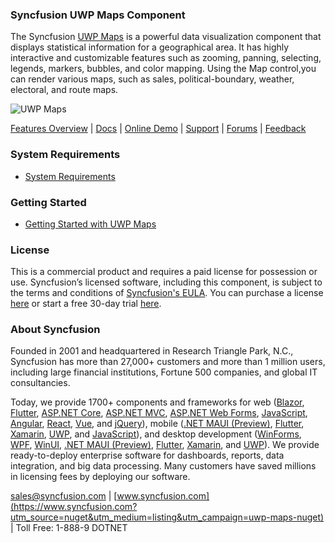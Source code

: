 ### Syncfusion UWP Maps Component
The Syncfusion [UWP Maps](https://www.syncfusion.com/uwp-ui-controls/map?utm_source=nuget&utm_medium=listing&utm_campaign=uwp-maps-nuget) is a powerful data visualization component that displays statistical information for a geographical area. It has highly interactive and customizable features such as zooming, panning, selecting, legends, markers, bubbles, and color mapping. Using the Map control,you can render various maps, such as sales, political-boundary, weather, electoral, and route maps.

![UWP Maps](https://cdn.syncfusion.com/nuget-readme/uwp/uwp_map.png)

[Features Overview](https://www.syncfusion.com/uwp-ui-controls/map?utm_source=nuget&utm_medium=listing&utm_campaign=uwp-maps-nuget) | [Docs](https://help.syncfusion.com/uwp/map/getting-started?utm_source=nuget&utm_medium=listing&utm_campaign=uwp-maps-nuget?utm_source=nuget&utm_medium=listing&utm_campaign=uwp-maps-nuget) | [Online Demo](https://github.com/syncfusion/uwp-demos?utm_source=nuget&utm_medium=listing&utm_campaign=uwp-maps-nuget) | [Support](https://www.syncfusion.com/support/directtrac/incidents/newincident?utm_source=nuget&utm_medium=listing&utm_campaign=uwp-maps-nuget) | [Forums](https://www.syncfusion.com/forums/uwp?utm_source=nuget&utm_medium=listing&utm_campaign=uwp-maps-nuget) | [Feedback](https://www.syncfusion.com/feedback/uwp?utm_source=nuget&utm_medium=listing&utm_campaign=uwp-maps-nuget)

### System Requirements

* [System Requirements](https://help.syncfusion.com/uwp/installation-and-upgrade/system-requirements?utm_source=nuget&utm_medium=listing&utm_campaign=uwp-maps-nuget)

### Getting Started

* [Getting Started with UWP Maps](https://help.syncfusion.com/uwp/map/getting-started?utm_source=nuget&utm_medium=listing&utm_campaign=uwp-maps-nuget?utm_source=nuget&utm_medium=listing&utm_campaign=uwp-maps-nuget)

### License

This is a commercial product and requires a paid license for possession or use. Syncfusion’s licensed software, including this component, is subject to the terms and conditions of [Syncfusion's EULA](https://www.syncfusion.com/eula/es/?utm_source=nuget&utm_medium=listing&utm_campaign=uwp-maps-nuget). You can purchase a license [here](https://www.syncfusion.com/sales/products?utm_source=nuget&utm_medium=listing&utm_campaign=uwp-maps-nuget) or start a free 30-day trial [here](https://www.syncfusion.com/account/manage-trials/start-trials?utm_source=nuget&utm_medium=listing&utm_campaign=uwp-maps-nuget).

### About Syncfusion

Founded in 2001 and headquartered in Research Triangle Park, N.C., Syncfusion has more than 27,000+ customers and more than 1 million users, including large financial institutions, Fortune 500 companies, and global IT consultancies.
 
Today, we provide 1700+ components and frameworks for web ([Blazor](https://www.syncfusion.com/blazor-components?utm_source=nuget&utm_medium=listing&utm_campaign=uwp-maps-nuget), [Flutter](https://www.syncfusion.com/flutter-widgets?utm_source=nuget&utm_medium=listing&utm_campaign=uwp-maps-nuget), [ASP.NET Core](https://www.syncfusion.com/aspnet-core-ui-controls?utm_source=nuget&utm_medium=listing&utm_campaign=uwp-maps-nuget), [ASP.NET MVC](https://www.syncfusion.com/aspnet-mvc-ui-controls?utm_source=nuget&utm_medium=listing&utm_campaign=uwp-maps-nuget), [ASP.NET Web Forms](https://www.syncfusion.com/jquery/aspnet-webforms-ui-controls?utm_source=nuget&utm_medium=listing&utm_campaign=uwp-maps-nuget), [JavaScript](https://www.syncfusion.com/javascript-ui-controls?utm_source=nuget&utm_medium=listing&utm_campaign=uwp-maps-nuget), [Angular](https://www.syncfusion.com/angular-ui-components?utm_source=nuget&utm_medium=listing&utm_campaign=uwp-maps-nuget), [React](https://www.syncfusion.com/react-ui-components?utm_source=nuget&utm_medium=listing&utm_campaign=uwp-maps-nuget), [Vue](https://www.syncfusion.com/vue-ui-components?utm_source=nuget&utm_medium=listing&utm_campaign=uwp-maps-nuget), and [jQuery](https://www.syncfusion.com/jquery-ui-widgets?utm_source=nuget&utm_medium=listing&utm_campaign=uwp-maps-nuget)), mobile ([.NET MAUI (Preview)](https://www.syncfusion.com/maui-controls?utm_source=nuget&utm_medium=listing&utm_campaign=uwp-maps-nuget), [Flutter](https://www.syncfusion.com/flutter-widgets?utm_source=nuget&utm_medium=listing&utm_campaign=uwp-maps-nuget), [Xamarin](https://www.syncfusion.com/xamarin-ui-controls?utm_source=nuget&utm_medium=listing&utm_campaign=uwp-maps-nuget), [UWP](https://www.syncfusion.com/uwp-ui-controls?utm_source=nuget&utm_medium=listing&utm_campaign=uwp-maps-nuget), and [JavaScript](https://www.syncfusion.com/javascript-ui-controls?utm_source=nuget&utm_medium=listing&utm_campaign=uwp-maps-nuget)), and desktop development ([WinForms](https://www.syncfusion.com/winforms-ui-controls?utm_source=nuget&utm_medium=listing&utm_campaign=uwp-maps-nuget), [WPF](https://www.syncfusion.com/wpf-controls?utm_source=nuget&utm_medium=listing&utm_campaign=uwp-maps-nuget), [WinUI](https://www.syncfusion.com/winui-controls?utm_source=nuget&utm_medium=listing&utm_campaign=uwp-maps-nuget), [.NET MAUI (Preview)](https://www.syncfusion.com/maui-controls?utm_source=nuget&utm_medium=listing&utm_campaign=uwp-maps-nuget), [Flutter](https://www.syncfusion.com/flutter-widgets?utm_source=nuget&utm_medium=listing&utm_campaign=uwp-maps-nuget), [Xamarin](https://www.syncfusion.com/xamarin-ui-controls?utm_source=nuget&utm_medium=listing&utm_campaign=uwp-maps-nuget), and [UWP](https://www.syncfusion.com/uwp-ui-controls?utm_source=nuget&utm_medium=listing&utm_campaign=uwp-maps-nuget)). We provide ready-to-deploy enterprise software for dashboards, reports, data integration, and big data processing. Many customers have saved millions in licensing fees by deploying our software.

[sales@syncfusion.com](mailto:sales@syncfusion.com?Subject=Syncfusion%20UWP%20Maps-%20NuGet) | [www.syncfusion.com](https://www.syncfusion.com?utm_source=nuget&utm_medium=listing&utm_campaign=uwp-maps-nuget) | Toll Free: 1-888-9 DOTNET